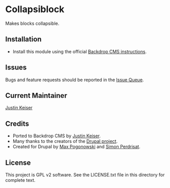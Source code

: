 # Collapsiblock

Makes blocks collapsible.

## Installation

- Install this module using the official
  [Backdrop CMS instructions](https://backdropcms.org/user-guide/modules).

## Issues

Bugs and feature requests should be reported in the
[Issue Queue](https://github.com/backdrop-contrib/collapsiblock/issues).

## Current Maintainer

[Justin Keiser](https://github.com/keiserjb)

## Credits

- Ported to Backdrop CMS by [Justin Keiser](https://github.com/keiserjb).
- Many thanks to the creators of the [Drupal project](https://www.drupal.org/project/collapsiblock).
- Created for Drupal by [Max Pogonowski](https://www.drupal.org/u/darvanen) and
           [Simon Perdrisat](https://www.drupal.org/u/gagarine).

## License

This project is GPL v2 software. See the LICENSE.txt file in this directory for complete text.
